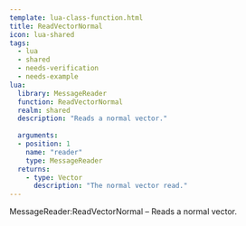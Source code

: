 ```yaml
---
template: lua-class-function.html
title: ReadVectorNormal
icon: lua-shared
tags:
  - lua
  - shared
  - needs-verification
  - needs-example
lua:
  library: MessageReader
  function: ReadVectorNormal
  realm: shared
  description: "Reads a normal vector."
  
  arguments:
  - position: 1
    name: "reader"
    type: MessageReader
  returns:
    - type: Vector
      description: "The normal vector read."
---
```


<div class="lua__search__keywords">
MessageReader:ReadVectorNormal &#x2013; Reads a normal vector.
</div>
